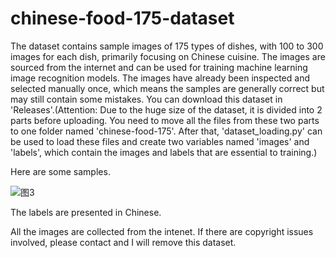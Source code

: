 # chinese-food-175-dataset
The dataset contains sample images of 175 types of dishes, with 100 to 300 images for each dish, primarily focusing on Chinese cuisine. The images are sourced from the internet and can be used for training machine learning image recognition models. The images have already been inspected and selected manually once, which means the samples are generally correct but may still contain some mistakes. You can download this dataset in 'Releases'.(Attention: Due to the huge size of the dataset, it is divided into 2 parts before uploading. You need to move all the files from these two parts to one folder named 'chinese-food-175'. After that, 'dataset_loading.py' can be used to load these files and create two variables named 'images' and 'labels', which contain the images and labels that are essential to training.)

Here are some samples.

![图3](https://github.com/user-attachments/assets/e724dc08-8fd0-4787-8195-9696ee228598)

The labels are presented in Chinese.

All the images are collected from the intenet. If there are copyright issues involved, please contact and I will remove this dataset.

